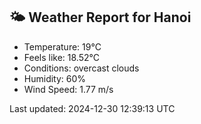 <!-- WEATHER-START -->
## 🌤 Weather Report for Hanoi

- Temperature: 19°C
- Feels like: 18.52°C
- Conditions: overcast clouds
- Humidity: 60%
- Wind Speed: 1.77 m/s

Last updated: 2024-12-30 12:39:13 UTC
<!-- WEATHER-END -->
